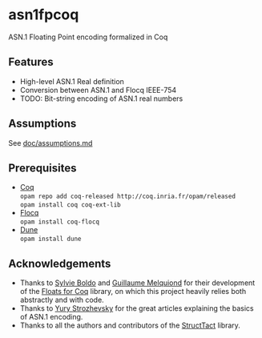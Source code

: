 # asn1fpcoq
ASN.1 Floating Point encoding formalized in Coq

## Features
* High-level ASN.1 Real definition 
* Conversion between ASN.1 and Flocq IEEE-754
* TODO: Bit-string encoding of ASN.1 real numbers
## Assumptions
See [doc/assumptions.md](https://github.com/digamma-ai/asn1fpcoq/blob/master/assumptions.md)

## Prerequisites
* [Coq](https://coq.inria.fr/)  
`opam repo add coq-released http://coq.inria.fr/opam/released`  
`opam install coq coq-ext-lib`  
* [Flocq](http://flocq.gforge.inria.fr/)  
`opam install coq-flocq`
* [Dune](https://github.com/ocaml/dune)  
`opam install dune`

## Acknowledgements
* Thanks to [Sylvie Boldo](https://www.lri.fr/~sboldo/) and [Guillaume Melquiond](https://www.lri.fr/~melquion/) for their development of the [Floats for Coq](http://flocq.gforge.inria.fr/) library, on which this project heavily relies both abstractly and with code.
* Thanks to [Yury Strozhevsky](https://www.strozhevsky.com/) for the great articles explaining  the basics of ASN.1 encoding.
* Thanks to all the authors and contributors of the [StructTact](https://github.com/uwplse/StructTact) library.
